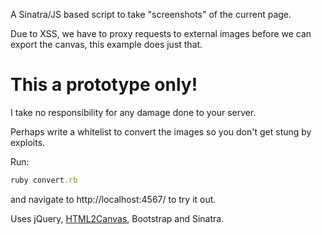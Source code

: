 A Sinatra/JS based script to take "screenshots" of the current page.

Due to XSS, we have to proxy requests to external images before we can export the canvas, this example does just that.

# This a prototype only!

I take no responsibility for any damage done to your server. 

Perhaps write a whitelist to convert the images so you don't get stung by exploits.

Run:
```ruby
ruby convert.rb
```
and navigate to http://localhost:4567/ to try it out.

Uses jQuery, [HTML2Canvas](https://github.com/niklasvh/html2canvas/), Bootstrap and Sinatra.